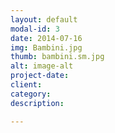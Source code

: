 ```yaml
---
layout: default
modal-id: 3
date: 2014-07-16
img: Bambini.jpg
thumb: bambini.sm.jpg
alt: image-alt
project-date:
client: 
category: 
description:

---
```

